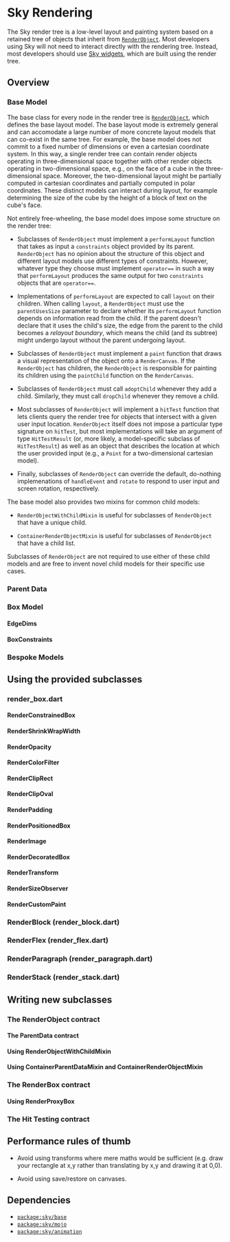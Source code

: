 Sky Rendering
=============

The Sky render tree is a low-level layout and painting system based on a
retained tree of objects that inherit from [`RenderObject`](object.dart). Most
developers using Sky will not need to interact directly with the rendering tree.
Instead, most developers should use [Sky widgets](../widgets/README.md), which
are built using the render tree.

Overview
--------

### Base Model

The base class for every node in the render tree is
[`RenderObject`](object.dart), which defines the base layout model. The base
layout mode is extremely general and can accomodate a large number of more
concrete layout models that can co-exist in the same tree. For example, the base
model does not commit to a fixed number of dimensions or even a cartesian
coordinate system. In this way, a single render tree can contain render objects
operating in three-dimensional space together with other render objects
operating in two-dimensional space, e.g., on the face of a cube in the three-
dimensional space. Moreover, the two-dimensional layout might be partially
computed in cartesian coordinates and partially computed in polar coordinates.
These distinct models can interact during layout, for example determining the
size of the cube by the height of a block of text on the cube's face.

Not entirely free-wheeling, the base model does impose some structure on the
render tree:

 * Subclasses of `RenderObject` must implement a `performLayout` function that
   takes as input a `constraints` object provided by its parent. `RenderObject`
   has no opinion about the structure of this object and different layout models
   use different types of constraints. However, whatever type they choose must
   implement `operator==` in such a way that `performLayout` produces the same
   output for two `constraints` objects that are `operator==`.

 * Implementations of `performLayout` are expected to call `layout` on their
   children. When calling `layout`, a `RenderObject` must use the
   `parentUsesSize` parameter to declare whether its `performLayout` function
   depends on information read from the child. If the parent doesn't declare
   that it uses the child's size, the edge from the parent to the child becomes
   a _relayout boundary_, which means the child (and its subtree) might undergo
   layout without the parent undergoing layout.

 * Subclasses of `RenderObject` must implement a `paint` function that draws a
   visual representation of the object onto a `RenderCanvas`. If
   the `RenderObject` has children, the `RenderObject` is responsible for
   painting its children using the `paintChild` function on the `RenderCanvas`.

 * Subclasses of `RenderObject` must call `adoptChild` whenever they add a
   child. Similarly, they must call `dropChild` whenever they remove a child.

 * Most subclasses of `RenderObject` will implement a `hitTest` function that
   lets clients query the render tree for objects that intersect with a given
   user input location. `RenderObject` itself does not impose a particular
   type signature on `hitTest`, but most implementations will take an argument
   of type `HitTestResult` (or, more likely, a model-specific subclass of
   `HitTestResult`) as well as an object that describes the location at which
   the user provided input (e.g., a `Point` for a two-dimensional cartesian
   model).

 * Finally, subclasses of `RenderObject` can override the default, do-nothing
   implemenations of `handleEvent` and `rotate` to respond to user input and
   screen rotation, respectively.

The base model also provides two mixins for common child models:

 * `RenderObjectWithChildMixin` is useful for subclasses of `RenderObject` that
   have a unique child.

 * `ContainerRenderObjectMixin` is useful for subclasses of `RenderObject` that
   have a child list.

Subclasses of `RenderObject` are not required to use either of these child
models and are free to invent novel child models for their specific use cases.

### Parent Data

### Box Model

#### EdgeDims

#### BoxConstraints

### Bespoke Models


Using the provided subclasses
-----------------------------

### render_box.dart
#### RenderConstrainedBox
#### RenderShrinkWrapWidth
#### RenderOpacity
#### RenderColorFilter
#### RenderClipRect
#### RenderClipOval
#### RenderPadding
#### RenderPositionedBox
#### RenderImage
#### RenderDecoratedBox
#### RenderTransform
#### RenderSizeObserver
#### RenderCustomPaint
### RenderBlock (render_block.dart)
### RenderFlex (render_flex.dart)
### RenderParagraph (render_paragraph.dart)
### RenderStack (render_stack.dart)

Writing new subclasses
----------------------

### The RenderObject contract

#### The ParentData contract

#### Using RenderObjectWithChildMixin

#### Using ContainerParentDataMixin and ContainerRenderObjectMixin

### The RenderBox contract

#### Using RenderProxyBox

### The Hit Testing contract


Performance rules of thumb
--------------------------

* Avoid using transforms where mere maths would be sufficient (e.g.
  draw your rectangle at x,y rather than translating by x,y and
  drawing it at 0,0).

* Avoid using save/restore on canvases.


Dependencies
------------

 * [`package:sky/base`](../base)
 * [`package:sky/mojo`](../mojo)
 * [`package:sky/animation`](../mojo)
